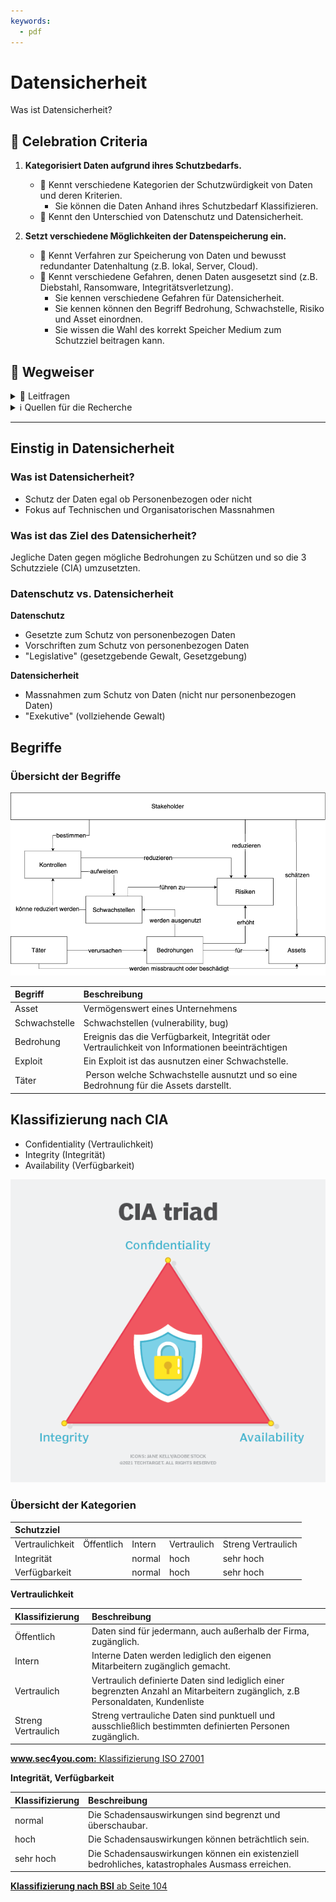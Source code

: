 ```yaml
---
keywords:
  - pdf
---
```


# Datensicherheit

Was ist Datensicherheit?

## 🎉 Celebration Criteria

1. **Kategorisiert Daten aufgrund ihres Schutzbedarfs.**

    - :dart: Kennt verschiedene Kategorien der Schutzwürdigkeit von Daten und deren Kriterien.
        - Sie können die Daten Anhand ihres Schutzbedarf Klassifizieren.
    - :dart: Kennt den Unterschied von Datenschutz und Datensicherheit.

2. **Setzt verschiedene Möglichkeiten der Datenspeicherung ein.**

    - :dart: Kennt Verfahren zur Speicherung von Daten und bewusst redundanter Datenhaltung (z.B. lokal, Server, Cloud).
    - :dart: Kennt verschiedene Gefahren, denen Daten ausgesetzt sind (z.B. Diebstahl, Ransomware, Integritätsverletzung).
      - Sie kennen verschiedene Gefahren für Datensicherheit.
      - Sie kennen können den Begriff Bedrohung, Schwachstelle, Risiko und Asset einordnen.
      - Sie wissen die Wahl des korrekt Speicher Medium zum Schutzziel beitragen kann.

## :compass: Wegweiser

<details>
  <summary> 🤔 Leitfragen </summary>

- Was ist Datensicherheit?
- Was ist das Ziel des Datensicherheit?
- Was ist Datenschutz?
- Datensicherheit vs. Datenschutz?
- Welche Begriffe gibt es im Kontext?
- Was sind die Schutzziele?
- Welche Klassifizierungen gibt es?
- ...

</details>

<details>
  <summary> ℹ️ Quellen für die Recherche</summary>

- [**Profi AG** Datensicherheit](https://www.profi-ag.de/netzwerk-und-security/datensicherheit/#:~:text=Definition%3A%20Datensicherheit&text=Datensicherheit%20verfolgt%20also%20das%20Ziel,Sicherheit%20von%20Daten%20zu%20gew%C3%A4hrleisten.)

- [**datenschutz.org:** Datensicherheit: Maßnahmen für den Schutz von Daten](https://www.datenschutz.org/datensicherheit-massnahmen/)

- [**Oracle** Was ist Datensicherheit?](https://www.oracle.com/ch-de/security/database-security/what-is-data-security/)

- [**ISARI CONSULT Stefanie Schmidt:** Risiken im Risikomanagement bewerten und beurteilen](https://isari-consult.de/wissen/risiken-im-risikomanagement-steuern)

- [**NCSC:** Schwachstelle](https://www.ncsc.admin.ch/ncsc/de/home/cyberbedrohungen/schwachstelle.html)

- [**NCSC** Cyberbedrohungen](https://www.ncsc.admin.ch/ncsc/de/home/cyberbedrohungen.html)

- [**BSI-Standard:** 200.2 - Kapitel 8.2 Schutzbedarffestellung](https://www.bsi.bund.de/SharedDocs/Downloads/DE/BSI/Grundschutz/BSI_Standards/standard_200_2.pdf?__blob=publicationFile&v=2)

</details>

___
## Einstig in Datensicherheit

### Was ist Datensicherheit?

- Schutz der Daten egal ob Personenbezogen oder nicht
- Fokus auf Technischen und Organisatorischen Massnahmen

### Was ist das Ziel des Datensicherheit?
Jegliche Daten gegen mögliche Bedrohungen zu Schützen und so die 3 Schutzziele (CIA) umzusetzten.

### Datenschutz vs. Datensicherheit

**Datenschutz**
- Gesetzte zum Schutz von personenbezogen Daten
- Vorschriften zum Schutz von personenbezogen Daten
- "Legislative" (gesetzgebende Gewalt, Gesetzgebung)

**Datensicherheit**
- Massnahmen zum Schutz von Daten (nicht nur personenbezogen Daten)
- "Exekutive" (vollziehende Gewalt)

## Begriffe

### Übersicht der Begriffe
![Begriffe](../img/begriffuebersicht.png)

| Begriff | Beschreibung                     |
| :------------- | :-------------------------------------------- |
| Asset | Vermögenswert eines Unternehmens |
| Schwachstelle | Schwachstellen (vulnerability, bug)  |
| Bedrohung | Ereignis das die Verfügbarkeit, Integrität oder Vertraulichkeit von Informationen beeinträchtigen |
| Exploit | Ein Exploit ist das ausnutzen einer Schwachstelle. |
| Täter | Person welche Schwachstelle ausnutzt und so eine Bedrohnung für die Assets darstellt. |

## Klassifizierung nach CIA

- Confidentiality (Vertraulichkeit)
- Integrity (Integrität) 
- Availability (Verfügbarkeit)

[![CIA](../img/whatis-cia_triad-h.png)](https://www.techtarget.com/whatis/definition/Confidentiality-integrity-and-availability-CIA)

### Übersicht der Kategorien

| Schutzziel | | | | |
| :--------------------- | :---------------  | :---------------  | :---------------  | :---------------  |
| Vertraulichkeit  | Öffentlich | Intern | Vertraulich | Streng Vertraulich |
| Integrität | | normal | hoch | sehr hoch |
| Verfügbarkeit | | normal | hoch | sehr hoch |


**Vertraulichkeit**

| Klassifizierung | Beschreibung |
| :----------- | :------------------------------------------------ | 
| Öffentlich | Daten sind für jedermann, auch außerhalb der Firma, zugänglich. | 
| Intern | Interne Daten werden lediglich den eigenen Mitarbeitern zugänglich gemacht. | 
| Vertraulich | Vertraulich definierte Daten sind lediglich einer begrenzten Anzahl an Mitarbeitern zugänglich, z.B Personaldaten, Kundenliste |
|Streng Vertraulich | Streng vertrauliche Daten sind punktuell und ausschließlich bestimmten definierten Personen zugänglich.|

[**www.sec4you.com:** Klassifizierung ISO 27001](https://www.sec4you.com/klassifizierung-iso-27001/)


**Integrität, Verfügbarkeit**

| Klassifizierung | Beschreibung |
| :----------- | :------------------------------------------------ | 
| normal | Die Schadensauswirkungen sind begrenzt und überschaubar.  | 
| hoch | Die Schadensauswirkungen können beträchtlich sein.  | 
| sehr hoch | Die Schadensauswirkungen können ein existenziell bedrohliches, katastrophales Ausmass erreichen. |

[**Klassifizierung nach BSI** ab Seite 104](https://www.bsi.bund.de/SharedDocs/Downloads/DE/BSI/Grundschutz/BSI_Standards/standard_200_2.pdf?__blob=publicationFile&v=2)
